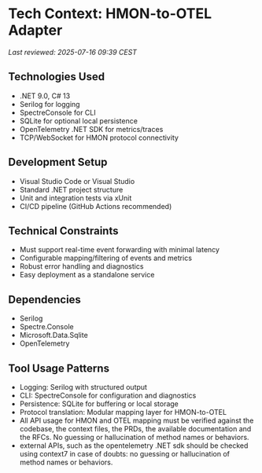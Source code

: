 # Tech Context: HMON-to-OTEL Adapter

_Last reviewed: 2025-07-16 09:39 CEST_

## Technologies Used
- .NET 9.0, C# 13
- Serilog for logging
- SpectreConsole for CLI
- SQLite for optional local persistence
- OpenTelemetry .NET SDK for metrics/traces
- TCP/WebSocket for HMON protocol connectivity

## Development Setup
- Visual Studio Code or Visual Studio
- Standard .NET project structure
- Unit and integration tests via xUnit
- CI/CD pipeline (GitHub Actions recommended)

## Technical Constraints
- Must support real-time event forwarding with minimal latency
- Configurable mapping/filtering of events and metrics
- Robust error handling and diagnostics
- Easy deployment as a standalone service

## Dependencies
- Serilog
- Spectre.Console
- Microsoft.Data.Sqlite
- OpenTelemetry

## Tool Usage Patterns
- Logging: Serilog with structured output
- CLI: SpectreConsole for configuration and diagnostics
- Persistence: SQLite for buffering or local storage
- Protocol translation: Modular mapping layer for HMON-to-OTEL
- All API usage for HMON and OTEL mapping must be verified against the codebase, the context files, the PRDs, the available documentation and the RFCs. No guessing or hallucination of method names or behaviors.
- external APIs, such as the opentelemetry .NET sdk should be checked using context7 in case of doubts: no guessing or hallucination of method names or behaviors.
